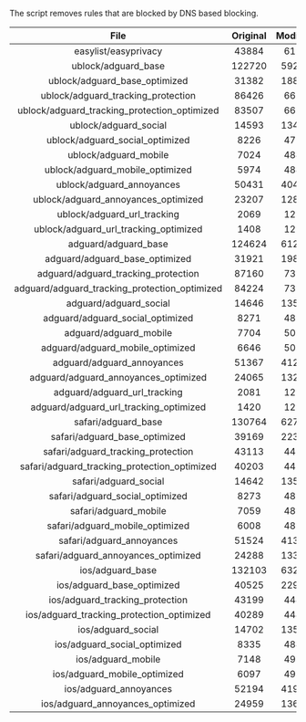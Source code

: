 The script removes rules that are blocked by DNS based blocking.


| File | Original | Modified |
|:----:|:-----:|:-----:|
| easylist/easyprivacy | 43884 | 6194 |
| ublock/adguard_base | 122720 | 59282 |
| ublock/adguard_base_optimized | 31382 | 18841 |
| ublock/adguard_tracking_protection | 86426 | 6673 |
| ublock/adguard_tracking_protection_optimized | 83507 | 6672 |
| ublock/adguard_social | 14593 | 13481 |
| ublock/adguard_social_optimized | 8226 | 4798 |
| ublock/adguard_mobile | 7024 | 4842 |
| ublock/adguard_mobile_optimized | 5974 | 4841 |
| ublock/adguard_annoyances | 50431 | 40446 |
| ublock/adguard_annoyances_optimized | 23207 | 12840 |
| ublock/adguard_url_tracking | 2069 | 1226 |
| ublock/adguard_url_tracking_optimized | 1408 | 1226 |
| adguard/adguard_base | 124624 | 61277 |
| adguard/adguard_base_optimized | 31921 | 19829 |
| adguard/adguard_tracking_protection | 87160 | 7353 |
| adguard/adguard_tracking_protection_optimized | 84224 | 7352 |
| adguard/adguard_social | 14646 | 13541 |
| adguard/adguard_social_optimized | 8271 | 4837 |
| adguard/adguard_mobile | 7704 | 5021 |
| adguard/adguard_mobile_optimized | 6646 | 5020 |
| adguard/adguard_annoyances | 51367 | 41294 |
| adguard/adguard_annoyances_optimized | 24065 | 13277 |
| adguard/adguard_url_tracking | 2081 | 1236 |
| adguard/adguard_url_tracking_optimized | 1420 | 1236 |
| safari/adguard_base | 130764 | 62712 |
| safari/adguard_base_optimized | 39169 | 22393 |
| safari/adguard_tracking_protection | 43113 | 4437 |
| safari/adguard_tracking_protection_optimized | 40203 | 4436 |
| safari/adguard_social | 14642 | 13530 |
| safari/adguard_social_optimized | 8273 | 4834 |
| safari/adguard_mobile | 7059 | 4884 |
| safari/adguard_mobile_optimized | 6008 | 4883 |
| safari/adguard_annoyances | 51524 | 41383 |
| safari/adguard_annoyances_optimized | 24288 | 13341 |
| ios/adguard_base | 132103 | 63228 |
| ios/adguard_base_optimized | 40525 | 22917 |
| ios/adguard_tracking_protection | 43199 | 4445 |
| ios/adguard_tracking_protection_optimized | 40289 | 4444 |
| ios/adguard_social | 14702 | 13563 |
| ios/adguard_social_optimized | 8335 | 4849 |
| ios/adguard_mobile | 7148 | 4923 |
| ios/adguard_mobile_optimized | 6097 | 4922 |
| ios/adguard_annoyances | 52194 | 41949 |
| ios/adguard_annoyances_optimized | 24959 | 13628 |